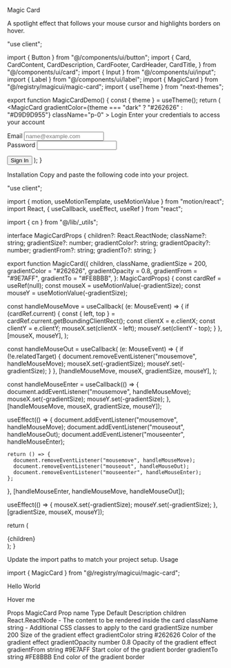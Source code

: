 Magic Card

A spotlight effect that follows your mouse cursor and highlights borders on hover.

"use client";

import { Button } from "@/components/ui/button";
import {
Card,
CardContent,
CardDescription,
CardFooter,
CardHeader,
CardTitle,
} from "@/components/ui/card";
import { Input } from "@/components/ui/input";
import { Label } from "@/components/ui/label";
import { MagicCard } from "@/registry/magicui/magic-card";
import { useTheme } from "next-themes";

export function MagicCardDemo() {
const { theme } = useTheme();
return (
<Card className="p-0 max-w-sm w-full shadow-none border-none">
<MagicCard
gradientColor={theme === "dark" ? "#262626" : "#D9D9D955"}
className="p-0" >
<CardHeader className="border-b border-border p-4 [.border-b]:pb-4">
<CardTitle>Login</CardTitle>
<CardDescription>
Enter your credentials to access your account
</CardDescription>
</CardHeader>
<CardContent className="p-4">
<form>
<div className="grid gap-4">
<div className="grid gap-2">
<Label htmlFor="email">Email</Label>
<Input id="email" type="email" placeholder="name@example.com" />
</div>
<div className="grid gap-2">
<Label htmlFor="password">Password</Label>
<Input id="password" type="password" />
</div>
</div>
</form>
</CardContent>
<CardFooter className="p-4 border-t border-border [.border-t]:pt-4">
<Button className="w-full">Sign In</Button>
</CardFooter>
</MagicCard>
</Card>
);
}

Installation
Copy and paste the following code into your project.

"use client";

import { motion, useMotionTemplate, useMotionValue } from "motion/react";
import React, { useCallback, useEffect, useRef } from "react";

import { cn } from "@/lib/\_utils";

interface MagicCardProps {
children?: React.ReactNode;
className?: string;
gradientSize?: number;
gradientColor?: string;
gradientOpacity?: number;
gradientFrom?: string;
gradientTo?: string;
}

export function MagicCard({
children,
className,
gradientSize = 200,
gradientColor = "#262626",
gradientOpacity = 0.8,
gradientFrom = "#9E7AFF",
gradientTo = "#FE8BBB",
}: MagicCardProps) {
const cardRef = useRef<HTMLDivElement>(null);
const mouseX = useMotionValue(-gradientSize);
const mouseY = useMotionValue(-gradientSize);

const handleMouseMove = useCallback(
(e: MouseEvent) => {
if (cardRef.current) {
const { left, top } = cardRef.current.getBoundingClientRect();
const clientX = e.clientX;
const clientY = e.clientY;
mouseX.set(clientX - left);
mouseY.set(clientY - top);
}
},
[mouseX, mouseY],
);

const handleMouseOut = useCallback(
(e: MouseEvent) => {
if (!e.relatedTarget) {
document.removeEventListener("mousemove", handleMouseMove);
mouseX.set(-gradientSize);
mouseY.set(-gradientSize);
}
},
[handleMouseMove, mouseX, gradientSize, mouseY],
);

const handleMouseEnter = useCallback(() => {
document.addEventListener("mousemove", handleMouseMove);
mouseX.set(-gradientSize);
mouseY.set(-gradientSize);
}, [handleMouseMove, mouseX, gradientSize, mouseY]);

useEffect(() => {
document.addEventListener("mousemove", handleMouseMove);
document.addEventListener("mouseout", handleMouseOut);
document.addEventListener("mouseenter", handleMouseEnter);

    return () => {
      document.removeEventListener("mousemove", handleMouseMove);
      document.removeEventListener("mouseout", handleMouseOut);
      document.removeEventListener("mouseenter", handleMouseEnter);
    };

}, [handleMouseEnter, handleMouseMove, handleMouseOut]);

useEffect(() => {
mouseX.set(-gradientSize);
mouseY.set(-gradientSize);
}, [gradientSize, mouseX, mouseY]);

return (
<div
ref={cardRef}
className={cn("group relative rounded-[inherit]", className)} >
<motion.div
className="pointer-events-none absolute inset-0 rounded-[inherit] bg-border duration-300 group-hover:opacity-100"
style={{
          background: useMotionTemplate`
          radial-gradient(${gradientSize}px circle at ${mouseX}px ${mouseY}px,
          ${gradientFrom},
          ${gradientTo},
          var(--border) 100%
          )
          `,
        }}
/>
<div className="absolute inset-px rounded-[inherit] bg-background" />
<motion.div
className="pointer-events-none absolute inset-px rounded-[inherit] opacity-0 transition-opacity duration-300 group-hover:opacity-100"
style={{
          background: useMotionTemplate`
            radial-gradient(${gradientSize}px circle at ${mouseX}px ${mouseY}px, ${gradientColor}, transparent 100%)
          `,
          opacity: gradientOpacity,
        }}
/>
<div className="relative">{children}</div>
</div>
);
}

Update the import paths to match your project setup.
Usage

import { MagicCard } from "@/registry/magicui/magic-card";

<MagicCard>
  <div className="p-4">
    <p>Hello World</p>
    <span>Hover me</span>
  </div>
</MagicCard>

Props
MagicCard
Prop name Type Default Description
children React.ReactNode - The content to be rendered inside the card
className string - Additional CSS classes to apply to the card
gradientSize number 200 Size of the gradient effect
gradientColor string #262626 Color of the gradient effect
gradientOpacity number 0.8 Opacity of the gradient effect
gradientFrom string #9E7AFF Start color of the gradient border
gradientTo string #FE8BBB End color of the gradient border

